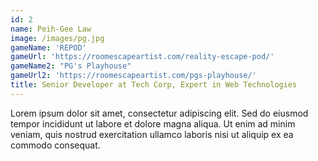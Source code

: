 ```yaml
---
id: 2
name: Peih-Gee Law
image: /images/pg.jpg
gameName: 'REPOD'
gameUrl: 'https://roomescapeartist.com/reality-escape-pod/'
gameName2: "PG's Playhouse"
gameUrl2: 'https://roomescapeartist.com/pgs-playhouse/'
title: Senior Developer at Tech Corp, Expert in Web Technologies
---
```


Lorem ipsum dolor sit amet, consectetur adipiscing elit. Sed do eiusmod tempor incididunt ut labore et dolore magna aliqua. Ut enim ad minim veniam, quis nostrud exercitation ullamco laboris nisi ut aliquip ex ea commodo consequat.
